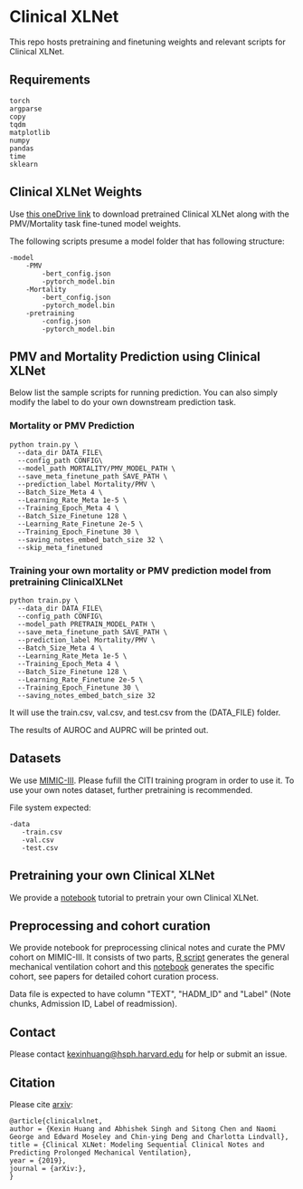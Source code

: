 # Clinical XLNet

This repo hosts pretraining and finetuning weights and relevant scripts for Clinical XLNet.

## Requirements

```
torch
argparse
copy
tqdm
matplotlib
numpy
pandas
time
sklearn
```

## Clinical XLNet Weights

Use [this oneDrive link]() to download pretrained Clinical XLNet along with the PMV/Mortality task fine-tuned model weights.

The following scripts presume a model folder that has following structure:
```
-model
	-PMV
		-bert_config.json
		-pytorch_model.bin
	-Mortality
		-bert_config.json
		-pytorch_model.bin
	-pretraining
		-config.json
		-pytorch_model.bin
```

## PMV and Mortality Prediction using Clinical XLNet

Below list the sample scripts for running prediction. You can also simply modify the label to do your own downstream prediction task.

### Mortality or PMV Prediction
```
python train.py \
  --data_dir DATA_FILE\
  --config_path CONFIG\
  --model_path MORTALITY/PMV_MODEL_PATH \
  --save_meta_finetune_path SAVE_PATH \
  --prediction_label Mortality/PMV \
  --Batch_Size_Meta 4 \
  --Learning_Rate_Meta 1e-5 \
  --Training_Epoch_Meta 4 \
  --Batch_Size_Finetune 128 \
  --Learning_Rate_Finetune 2e-5 \
  --Training_Epoch_Finetune 30 \
  --saving_notes_embed_batch_size 32 \
  --skip_meta_finetuned 
```

### Training your own mortality or PMV prediction model from pretraining ClinicalXLNet
```
python train.py \
  --data_dir DATA_FILE\
  --config_path CONFIG\
  --model_path PRETRAIN_MODEL_PATH \
  --save_meta_finetune_path SAVE_PATH \
  --prediction_label Mortality/PMV \
  --Batch_Size_Meta 4 \
  --Learning_Rate_Meta 1e-5 \
  --Training_Epoch_Meta 4 \
  --Batch_Size_Finetune 128 \
  --Learning_Rate_Finetune 2e-5 \
  --Training_Epoch_Finetune 30 \
  --saving_notes_embed_batch_size 32 
```

It will use the train.csv, val.csv, and test.csv from the (DATA_FILE) folder.

The results of AUROC and AUPRC will be printed out.

## Datasets

We use [MIMIC-III](https://mimic.physionet.org/about/mimic/). Please fufill the CITI training program in order to use it. To use your own notes dataset, further pretraining is recommended.

File system expected:

```
-data
   -train.csv
   -val.csv
   -test.csv
```

## Pretraining your own Clinical XLNet

We provide a [notebook]() tutorial to pretrain your own Clinical XLNet.

## Preprocessing and cohort curation

We provide notebook for preprocessing clinical notes and curate the PMV cohort on MIMIC-III. It consists of two parts, [R script]() generates the general mechanical ventilation cohort and this [notebook]() generates the specific cohort, see papers for detailed cohort curation process.

Data file is expected to have column "TEXT", "HADM_ID" and "Label" (Note chunks, Admission ID, Label of readmission).

## Contact

Please contact kexinhuang@hsph.harvard.edu for help or submit an issue. 

## Citation

Please cite [arxiv]():
```
@article{clinicalxlnet,
author = {Kexin Huang and Abhishek Singh and Sitong Chen and Naomi George and Edward Moseley and Chin-ying Deng and Charlotta Lindvall},
title = {Clinical XLNet: Modeling Sequential Clinical Notes and Predicting Prolonged Mechanical Ventilation},
year = {2019},
journal = {arXiv:},
}

```




